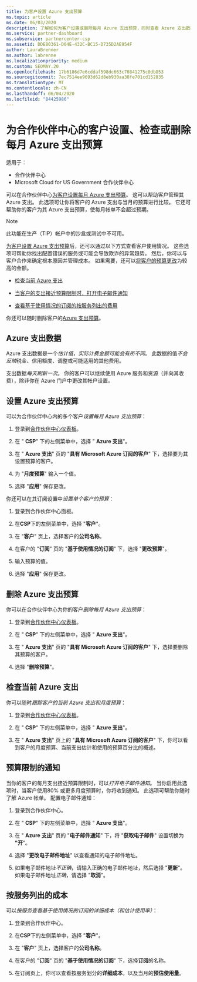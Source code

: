 ```yaml
---
title: 为客户设置 Azure 支出预算
ms.topic: article
ms.date: 06/03/2020
description: 了解如何为客户设置或删除每月 Azure 支出预算，同时查看 Azure 支出数据并设置与预算相关的通知。
ms.service: partner-dashboard
ms.subservice: partnercenter-csp
ms.assetid: DDE80361-D04E-432C-BC15-D735D2AE954F
author: LauraBrenner
ms.author: labrenne
ms.localizationpriority: medium
ms.custom: SEOMAY.20
ms.openlocfilehash: 17b6186d7e6cddaf598dc663c70841275c0db853
ms.sourcegitcommit: 7ec7514ee9693d62d8eb930aa38fe701cd152835
ms.translationtype: MT
ms.contentlocale: zh-CN
ms.lasthandoff: 06/04/2020
ms.locfileid: "84425986"
---
```

# <a name="set-check-or-remove-monthly-azure-spending-budgets-for-customers-in-partner-center"></a>为合作伙伴中心的客户设置、检查或删除每月 Azure 支出预算

适用于：

- 合作伙伴中心
- Microsoft Cloud for US Government 合作伙伴中心

可以在合作伙伴中心[为客户设置每月 Azure 支出预算](#set-azure-spending-budget)。 这可以帮助客户管理其 Azure 支出。 此选项可让你将客户的 Azure 支出与当月的预算进行比较。 它还可帮助你的客户为其 Azure 支出预算，使每月帐单不会超过预期。

> [!NOTE]  
> 此功能在生产（TIP）帐户中的沙盒或测试中不可用。

[为客户设置 Azure 支出预算](#set-azure-spending-budget)后，还可以通过以下方式查看客户使用情况。 这些选项可帮助你找出配置错误的服务或可能会导致欺诈的异常趋势。 然后，你可以与客户合作来确定根本原因并管理成本。 如果需要，还可以[将客户的预算更改](#set-azure-spending-budget)为较高的金额。

- [检查当前 Azure 支出](#check-current-azure-spending)

- [当客户的支出接近预算限制时，打开电子邮件通知](#notifications-for-budget-limits)

- [查看基于使用情况的订阅的按服务列出的费用](#itemized-costs-by-service)

你还可以随时删除客户的[Azure 支出预算](#remove-azure-spending-budget)。

## <a name="azure-spending-data"></a>Azure 支出数据

Azure 支出数据是一个*估计值*，*实际计费金额可能会有所不同*。 此数据的值*不会反映*税金、信用额度、调整或可能适用的其他费用。

支出数据*每天刷新一次*。 你的客户可以继续使用 Azure 服务和资源（并向其收费），除非你在 Azure 门户中更改其帐户设置。

## <a name="set-azure-spending-budget"></a>设置 Azure 支出预算

可以为合作伙伴中心内的多个客户*设置每月 Azure 支出预算*：

1. 登录到[合作伙伴中心仪表板](https://partner.microsoft.com/dashboard/)。

2. 在 " **CSP**" 下的左侧菜单中，选择 " **Azure 支出**"。

3. 在 " **Azure 支出**" 页的 "**具有 Microsoft Azure 订阅的客户**" 下，选择要为其设置预算的客户。

4. 为 "**月度预算**" 输入一个值。

5. 选择 "**应用**" 保存更改。

你还可以在其订阅设置中*设置单个客户的预算*：

1. 登录到合作伙伴中心面板。

2. 在**CSP**下的左侧菜单中，选择 "**客户**"。

3. 在 "**客户**" 页上，选择客户的**公司名称**。

4. 在客户的 "**订阅**" 页的 "**基于使用情况的订阅**" 下，选择 "**更改预算**"。

5. 输入预算的值。

6. 选择 "**应用**" 保存更改。

## <a name="remove-azure-spending-budget"></a>删除 Azure 支出预算

你可以在合作伙伴中心为你的客户*删除每月 Azure 支出预算*：

1. 登录到[合作伙伴中心仪表板](https://partner.microsoft.com/dashboard/)。

2. 在 " **CSP**" 下的左侧菜单中，选择 " **Azure 支出**"。

3. 在 " **Azure 支出**" 页的 "**具有 Microsoft Azure 订阅的客户**" 下，选择要删除其预算的客户。

4. 选择 "**删除预算**"。

## <a name="check-current-azure-spending"></a>检查当前 Azure 支出

你可以随时*跟踪客户的当前 Azure 支出和月度预算*：

1. 登录到[合作伙伴中心仪表板](https://partner.microsoft.com/dashboard/)。

2. 在 " **CSP**" 下的左侧菜单中，选择 " **Azure 支出**"。

3. 在 " **Azure 支出**" 页上的 "**具有 Microsoft Azure 订阅的客户**" 下，你可以看到客户的月度预算、当前支出估计和使用的预算百分比的概述。

## <a name="notifications-for-budget-limits"></a>预算限制的通知

当你的客户的每月支出接近预算限制时，可以*打开电子邮件通知*。 当你启用此选项时，当客户使用80% 或更多月度预算时，你将收到通知。 此选项可帮助你随时了解 Azure 帐单。 配置电子邮件通知：

1. 登录到合作伙伴中心。

2. 在 " **CSP**" 下的左侧菜单中，选择 " **Azure 支出**"。

3. 在 " **Azure 支出**" 页的 "**电子邮件通知**" 下，将 "**获取电子邮件**" 设置切换为 **"开**"。

4. 选择 "**更改电子邮件地址**" 以查看通知的电子邮件地址。

5. 如果电子邮件地址*不正确*，请输入正确的电子邮件地址，然后选择 "**更新**"。 如果电子邮件地址*正确*，请选择 "**取消**"。

## <a name="itemized-costs-by-service"></a>按服务列出的成本

可以*按服务查看基于使用情况的订阅的详细成本（和估计使用率）*：

1. 登录到合作伙伴中心。

2. 在**CSP**下的左侧菜单中，选择 "**客户**"。

3. 在 "**客户**" 页上，选择客户的**公司名称**。

4. 在客户的 "**订阅**" 页的 "**基于使用情况的订阅**" 下，选择**订阅**的名称。

5. 在订阅页上，你可以查看按服务划分的**详细成本**，以及当月的**预估使用量**。
